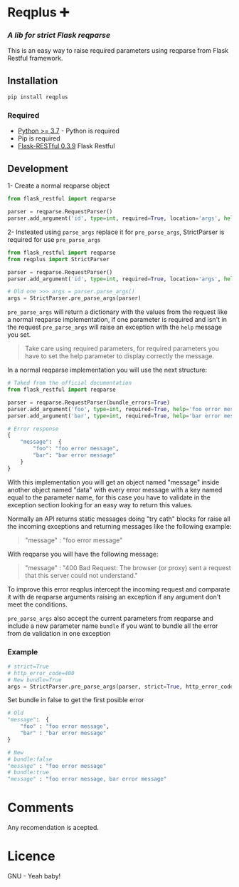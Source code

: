 # Reqplus :heavy_plus_sign:
### _A lib for strict Flask reqparse_

This is an easy way to raise required parameters using reqparse from Flask Restful framework.

## Installation
```sh
pip install reqplus
```

### Required
- [Python >= 3.7](https://www.python.org/downloads/release/python-370/) - Python is required
- Pip is required
- [Flask-RESTful 0.3.9](https://flask-restful.readthedocs.io/en/latest/) Flask Restful

## Development

1- Create a normal reqparse object
```py
from flask_restful import reqparse

parser = reqparse.RequestParser()
parser.add_argument('id', type=int, required=True, location='args', help='Id is required')
```

2- Insteated using `parse_args` replace it for `pre_parse_args`,
StrictParser is required for use `pre_parse_args`
```py
from flask_restful import reqparse
from reqplus import StrictParser

parser = reqparse.RequestParser()
parser.add_argument('id', type=int, required=True, location='args', help='Id is required')

# Old one >>> args = parser.parse_args()
args = StrictParser.pre_parse_args(parser)
```

`pre_parse_args` will return a dictionary with the values from the request like a normal reqparse implementation, if one parameter is required and isn't in the request `pre_parse_args` will raise an exception with the `help` message you set.

> Take care using required parameters, for required parameters you have to set the help parameter to display correctly the message.

In a normal reqparse implementation you will use the next structure:

```py
# Taked from the official documentation
from flask_restful import reqparse

parser = reqparse.RequestParser(bundle_errors=True)
parser.add_argument('foo', type=int, required=True, help='foo error message')
parser.add_argument('bar', type=int, required=True, help='bar error message')

# Error response
{
    "message":  {
        "foo": "foo error message",
        "bar": "bar error message"
    }
}
```

With this implementation you will get an object named "message" inside another object named "data" with every error message with a key named equal to the parameter name, for this case you have to validate in the exception section looking for an easy way to return this values.

Normally an API returns static messages doing "try cath" blocks for raise all the incoming exceptions and returning messages like the following example:
> "message" :  "foo error message"

With reqparse you will have the following message:
> "message" : "400 Bad Request: The browser (or proxy) sent a request that this server could not understand."

To improve this error reqplus intercept the incoming request and comparate it with de reqparse arguments raising an exception if any argument don't meet the conditions.

`pre_parse_args` also accept the current parameters from reqparse and include a new parameter name `bundle` if you want to bundle all the error from de validation in one exception

### Example

```py
# strict=True
# http_error_code=400
# New bundle=True
args = StrictParser.pre_parse_args(parser, strict=True, http_error_code=400, bundle=True)
```

Set bundle in false to get the first posible error

```py
# Old
"message":  {
    "foo" : "foo error message",
    "bar" : "bar error message"
}

# New 
# bundle:false
"message" : "foo error message"
# bundle:true
"message" : "foo error message, bar error message"
```

# Comments
Any recomendation is acepted.

# Licence
GNU - Yeah baby!